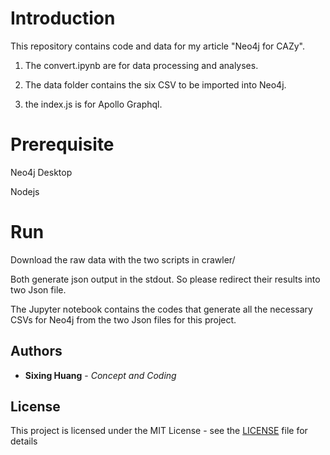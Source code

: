 

# Introduction


This repository contains code and data for my article "Neo4j for CAZy".

1. The convert.ipynb are for data processing and analyses.

  
2. The data folder contains the six CSV to be imported into Neo4j.


3. the index.js is for Apollo Graphql.

  

# Prerequisite

Neo4j Desktop

Nodejs
  

# Run

Download the raw data with the two scripts in crawler/

Both generate json output in the stdout. So please redirect their results into two Json file.


The Jupyter notebook contains the codes that generate all the necessary CSVs for Neo4j from the two Json files for this project.

## Authors

  

*  **Sixing Huang** - *Concept and Coding*

  

## License

  

This project is licensed under the MIT License - see the [LICENSE](LICENSE) file for details
